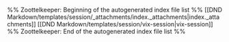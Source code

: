 %% Zoottelkeeper: Beginning of the autogenerated index file list  %%
 [[DND Markdown/templates/session/_attachments/index._attachments|index._attachments]]
 [[DND Markdown/templates/session/vix-session|vix-session]]
%% Zoottelkeeper: End of the autogenerated index file list  %%
